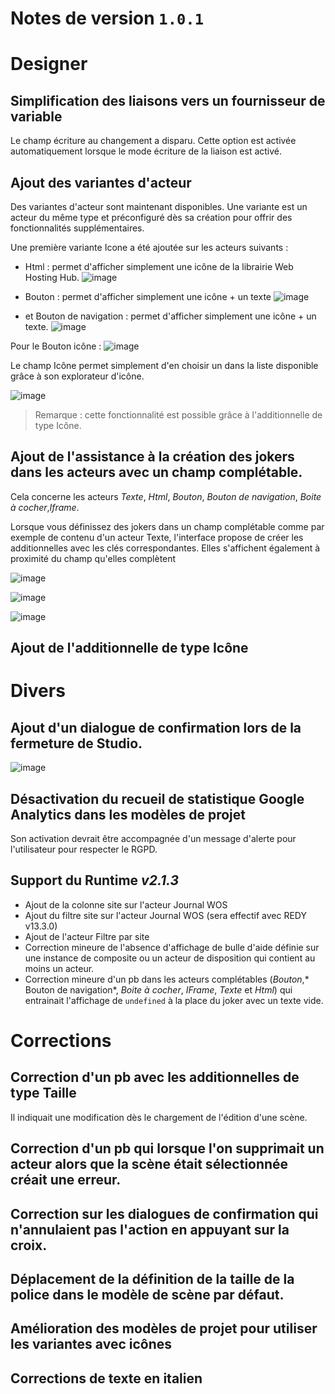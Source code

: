 

# Notes de version `1.0.1`

# Designer

## Simplification des liaisons vers un fournisseur de variable

Le champ écriture au changement a disparu. Cette option est activée automatiquement lorsque le mode écriture de la liaison est activé.

## Ajout des variantes d'acteur

Des variantes d'acteur sont maintenant disponibles. Une variante est un acteur du même type et préconfiguré dès sa création pour offrir des fonctionnalités supplémentaires. 

Une première variante Icone a été ajoutée sur les acteurs suivants : 
   - Html : permet d'afficher simplement une icône de la librairie Web Hosting Hub.
![image](https://user-images.githubusercontent.com/35595723/124150372-cda22200-da91-11eb-912d-2bba1fec5434.png)

   - Bouton : permet d'afficher simplement une icône + un texte
![image](https://user-images.githubusercontent.com/35595723/124150423-d8f54d80-da91-11eb-8d74-8051c2628f72.png)

   - et Bouton de navigation : permet d'afficher simplement une icône + un texte.
![image](https://user-images.githubusercontent.com/35595723/124150462-e14d8880-da91-11eb-9c1c-4bc86978a40b.png)

Pour le Bouton icône :
![image](https://user-images.githubusercontent.com/35595723/124150796-3093b900-da92-11eb-89b9-ab4fcb034070.png)

Le champ Icône permet simplement d'en choisir un dans la liste disponible grâce à son explorateur d'icône.

![image](https://user-images.githubusercontent.com/35595723/124151000-646ede80-da92-11eb-8003-4235f467aaa1.png)

> Remarque : cette fonctionnalité est possible grâce à l'additionnelle de type Icône.

## Ajout de l'assistance à la création des jokers dans les acteurs avec un champ complétable.
Cela concerne les acteurs *Texte*, *Html*, *Bouton*, *Bouton de navigation*, *Boite à cocher*,*Iframe*.

Lorsque vous définissez des jokers dans un champ complétable comme par exemple de contenu d'un acteur Texte, l'interface propose de créer les additionnelles avec les clés correspondantes. Elles s'affichent également à proximité du champ qu'elles complètent

![image](https://user-images.githubusercontent.com/35595723/124151732-28884900-da93-11eb-80cb-4cf5237be601.png)

![image](https://user-images.githubusercontent.com/35595723/124152170-959bde80-da93-11eb-846e-5c6b2114ef6c.png)

![image](https://user-images.githubusercontent.com/35595723/124152211-9e8cb000-da93-11eb-8459-c0d4d996d51e.png)

## Ajout de l'additionnelle de type Icône


# Divers

## Ajout d'un dialogue de confirmation lors de la fermeture de Studio.

![image](https://user-images.githubusercontent.com/35595723/124151451-d9421880-da92-11eb-9958-5a708dc7e086.png)

## Désactivation du recueil de statistique Google Analytics dans les modèles de projet
Son activation devrait être accompagnée d'un message d'alerte pour l'utilisateur pour respecter le RGPD.

## Support du Runtime *v2.1.3*
  - Ajout de la colonne site sur l'acteur Journal WOS
  - Ajout du filtre site sur l'acteur Journal WOS (sera effectif avec REDY v13.3.0)
  - Ajout de l'acteur Filtre par site
  - Correction mineure de l'absence d'affichage de bulle d'aide définie sur une instance de composite ou un acteur de disposition qui contient au moins un acteur.
  - Correction mineure d'un pb dans les acteurs complétables (*Bouton*,* Bouton de navigation*, *Boite à cocher*, *IFrame*, *Texte* et *Html*) qui entrainait l'affichage de `undefined` à la place du joker avec un texte vide.

# Corrections

## Correction d'un pb avec les additionnelles de type Taille 
Il indiquait une modification dès le chargement de l'édition d'une scène.

## Correction d'un pb qui lorsque l'on supprimait un acteur alors que la scène était sélectionnée créait une erreur.

## Correction sur les dialogues de confirmation qui n'annulaient pas l'action en appuyant sur la croix.
## Déplacement de la définition de la taille de la police dans le modèle de scène par défaut.
## Amélioration des modèles de projet pour utiliser les variantes avec icônes
## Corrections de texte en italien


